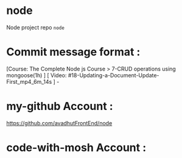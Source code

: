 # node 
Node project repo `node` 

# Commit message format : 
[Course: The Complete Node js Course > 7-CRUD operations using mongoose(1h) ] [ Video: #18-Updating-a-Document-Update-First_mp4_6m_14s ] - 


# my-github Account : 
https://github.com/avadhutFrontEnd/node 

# code-with-mosh Account : 
